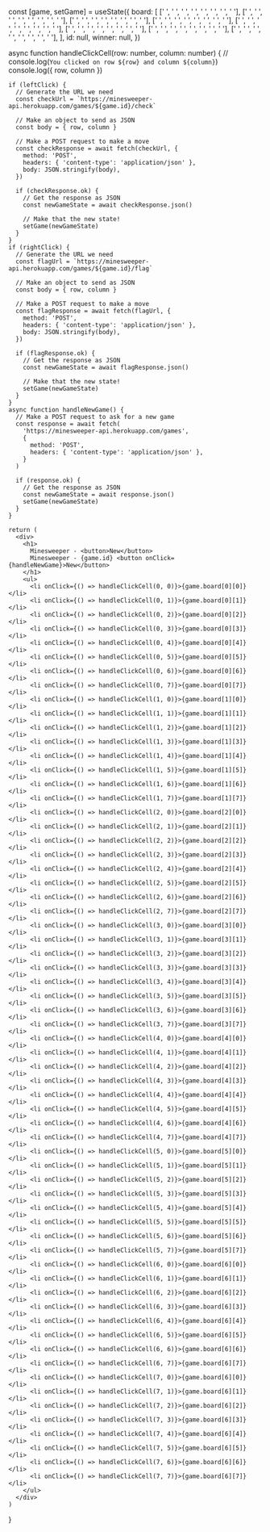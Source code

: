 const [game, setGame] = useState({
board: [
[' ', ' ', ' ', ' ', ' ', ' ', ' ', ' '],
[' ', ' ', ' ', ' ', ' ', ' ', ' ', ' '],
[' ', ' ', ' ', ' ', ' ', ' ', ' ', ' '],
[' ', ' ', ' ', ' ', ' ', ' ', ' ', ' '],
[' ', ' ', ' ', ' ', ' ', ' ', ' ', ' '],
[' ', ' ', ' ', ' ', ' ', ' ', ' ', ' '],
[' ', ' ', ' ', ' ', ' ', ' ', ' ', ' '],
[' ', ' ', ' ', ' ', ' ', ' ', ' ', ' '],
],
id: null,
winner: null,
})

async function handleClickCell(row: number, column: number) {
// console.log(`You clicked on row ${row} and column ${column}`)
console.log({ row, column })

    if (leftClick) {
      // Generate the URL we need
      const checkUrl = `https://minesweeper-api.herokuapp.com/games/${game.id}/check`

      // Make an object to send as JSON
      const body = { row, column }

      // Make a POST request to make a move
      const checkResponse = await fetch(checkUrl, {
        method: 'POST',
        headers: { 'content-type': 'application/json' },
        body: JSON.stringify(body),
      })

      if (checkResponse.ok) {
        // Get the response as JSON
        const newGameState = await checkResponse.json()

        // Make that the new state!
        setGame(newGameState)
      }
    }
    if (rightClick) {
      // Generate the URL we need
      const flagUrl = `https://minesweeper-api.herokuapp.com/games/${game.id}/flag`

      // Make an object to send as JSON
      const body = { row, column }

      // Make a POST request to make a move
      const flagResponse = await fetch(flagUrl, {
        method: 'POST',
        headers: { 'content-type': 'application/json' },
        body: JSON.stringify(body),
      })

      if (flagResponse.ok) {
        // Get the response as JSON
        const newGameState = await flagResponse.json()

        // Make that the new state!
        setGame(newGameState)
      }
    }
    async function handleNewGame() {
      // Make a POST request to ask for a new game
      const response = await fetch(
        'https://minesweeper-api.herokuapp.com/games',
        {
          method: 'POST',
          headers: { 'content-type': 'application/json' },
        }
      )

      if (response.ok) {
        // Get the response as JSON
        const newGameState = await response.json()
        setGame(newGameState)
      }
    }

    return (
      <div>
        <h1>
          Minesweeper - <button>New</button>
          Minesweeper - {game.id} <button onClick={handleNewGame}>New</button>
        </h1>
        <ul>
          <li onClick={() => handleClickCell(0, 0)}>{game.board[0][0]}</li>
          <li onClick={() => handleClickCell(0, 1)}>{game.board[0][1]}</li>
          <li onClick={() => handleClickCell(0, 2)}>{game.board[0][2]}</li>
          <li onClick={() => handleClickCell(0, 3)}>{game.board[0][3]}</li>
          <li onClick={() => handleClickCell(0, 4)}>{game.board[0][4]}</li>
          <li onClick={() => handleClickCell(0, 5)}>{game.board[0][5]}</li>
          <li onClick={() => handleClickCell(0, 6)}>{game.board[0][6]}</li>
          <li onClick={() => handleClickCell(0, 7)}>{game.board[0][7]}</li>
          <li onClick={() => handleClickCell(1, 0)}>{game.board[1][0]}</li>
          <li onClick={() => handleClickCell(1, 1)}>{game.board[1][1]}</li>
          <li onClick={() => handleClickCell(1, 2)}>{game.board[1][2]}</li>
          <li onClick={() => handleClickCell(1, 3)}>{game.board[1][3]}</li>
          <li onClick={() => handleClickCell(1, 4)}>{game.board[1][4]}</li>
          <li onClick={() => handleClickCell(1, 5)}>{game.board[1][5]}</li>
          <li onClick={() => handleClickCell(1, 6)}>{game.board[1][6]}</li>
          <li onClick={() => handleClickCell(1, 7)}>{game.board[1][7]}</li>
          <li onClick={() => handleClickCell(2, 0)}>{game.board[2][0]}</li>
          <li onClick={() => handleClickCell(2, 1)}>{game.board[2][1]}</li>
          <li onClick={() => handleClickCell(2, 2)}>{game.board[2][2]}</li>
          <li onClick={() => handleClickCell(2, 3)}>{game.board[2][3]}</li>
          <li onClick={() => handleClickCell(2, 4)}>{game.board[2][4]}</li>
          <li onClick={() => handleClickCell(2, 5)}>{game.board[2][5]}</li>
          <li onClick={() => handleClickCell(2, 6)}>{game.board[2][6]}</li>
          <li onClick={() => handleClickCell(2, 7)}>{game.board[2][7]}</li>
          <li onClick={() => handleClickCell(3, 0)}>{game.board[3][0]}</li>
          <li onClick={() => handleClickCell(3, 1)}>{game.board[3][1]}</li>
          <li onClick={() => handleClickCell(3, 2)}>{game.board[3][2]}</li>
          <li onClick={() => handleClickCell(3, 3)}>{game.board[3][3]}</li>
          <li onClick={() => handleClickCell(3, 4)}>{game.board[3][4]}</li>
          <li onClick={() => handleClickCell(3, 5)}>{game.board[3][5]}</li>
          <li onClick={() => handleClickCell(3, 6)}>{game.board[3][6]}</li>
          <li onClick={() => handleClickCell(3, 7)}>{game.board[3][7]}</li>
          <li onClick={() => handleClickCell(4, 0)}>{game.board[4][0]}</li>
          <li onClick={() => handleClickCell(4, 1)}>{game.board[4][1]}</li>
          <li onClick={() => handleClickCell(4, 2)}>{game.board[4][2]}</li>
          <li onClick={() => handleClickCell(4, 3)}>{game.board[4][3]}</li>
          <li onClick={() => handleClickCell(4, 4)}>{game.board[4][4]}</li>
          <li onClick={() => handleClickCell(4, 5)}>{game.board[4][5]}</li>
          <li onClick={() => handleClickCell(4, 6)}>{game.board[4][6]}</li>
          <li onClick={() => handleClickCell(4, 7)}>{game.board[4][7]}</li>
          <li onClick={() => handleClickCell(5, 0)}>{game.board[5][0]}</li>
          <li onClick={() => handleClickCell(5, 1)}>{game.board[5][1]}</li>
          <li onClick={() => handleClickCell(5, 2)}>{game.board[5][2]}</li>
          <li onClick={() => handleClickCell(5, 3)}>{game.board[5][3]}</li>
          <li onClick={() => handleClickCell(5, 4)}>{game.board[5][4]}</li>
          <li onClick={() => handleClickCell(5, 5)}>{game.board[5][5]}</li>
          <li onClick={() => handleClickCell(5, 6)}>{game.board[5][6]}</li>
          <li onClick={() => handleClickCell(5, 7)}>{game.board[5][7]}</li>
          <li onClick={() => handleClickCell(6, 0)}>{game.board[6][0]}</li>
          <li onClick={() => handleClickCell(6, 1)}>{game.board[6][1]}</li>
          <li onClick={() => handleClickCell(6, 2)}>{game.board[6][2]}</li>
          <li onClick={() => handleClickCell(6, 3)}>{game.board[6][3]}</li>
          <li onClick={() => handleClickCell(6, 4)}>{game.board[6][4]}</li>
          <li onClick={() => handleClickCell(6, 5)}>{game.board[6][5]}</li>
          <li onClick={() => handleClickCell(6, 6)}>{game.board[6][6]}</li>
          <li onClick={() => handleClickCell(6, 7)}>{game.board[6][7]}</li>
          <li onClick={() => handleClickCell(7, 0)}>{game.board[6][0]}</li>
          <li onClick={() => handleClickCell(7, 1)}>{game.board[6][1]}</li>
          <li onClick={() => handleClickCell(7, 2)}>{game.board[6][2]}</li>
          <li onClick={() => handleClickCell(7, 3)}>{game.board[6][3]}</li>
          <li onClick={() => handleClickCell(7, 4)}>{game.board[6][4]}</li>
          <li onClick={() => handleClickCell(7, 5)}>{game.board[6][5]}</li>
          <li onClick={() => handleClickCell(7, 6)}>{game.board[6][6]}</li>
          <li onClick={() => handleClickCell(7, 7)}>{game.board[6][7]}</li>
        </ul>
      </div>
    )

}
